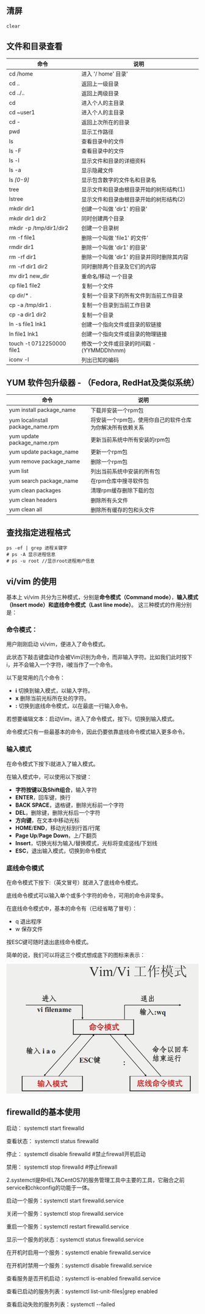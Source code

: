 ## 清屏

```
clear
```

 ## 文件和目录查看

 | 命令                      | 说明                                       |
 | ------------------------- | ------------------------------------------ |
 | cd /home                  | 进入 '/ home' 目录'                        |
 | cd ..                     | 返回上一级目录                             |
 | cd ../..                  | 返回上两级目录                             |
 | cd                        | 进入个人的主目录                           |
 | cd ~user1                 | 进入个人的主目录                           |
 | cd -                      | 返回上次所在的目录                         |
 | pwd                       | 显示工作路径                               |
 | ls                        | 查看目录中的文件                           |
 | ls -F                     | 查看目录中的文件                           |
 | ls -l                     | 显示文件和目录的详细资料                   |
 | ls -a                     | 显示隐藏文件                               |
 | ls *[0-9]*                | 显示包含数字的文件名和目录名               |
 | tree                      | 显示文件和目录由根目录开始的树形结构(1)    |
 | lstree                    | 显示文件和目录由根目录开始的树形结构(2)    |
 | mkdir dir1                | 创建一个叫做 'dir1' 的目录'                |
 | mkdir dir1 dir2           | 同时创建两个目录                           |
 | mkdir -p /tmp/dir1/dir2   | 创建一个目录树                             |
 | rm -f file1               | 删除一个叫做 'file1' 的文件'               |
 | rmdir dir1                | 删除一个叫做 'dir1' 的目录'                |
 | rm -rf dir1               | 删除一个叫做 'dir1' 的目录并同时删除其内容 |
 | rm -rf dir1 dir2          | 同时删除两个目录及它们的内容               |
 | mv dir1 new_dir           | 重命名/移动 一个目录                       |
 | cp file1 file2            | 复制一个文件                               |
 | cp dir/* .                | 复制一个目录下的所有文件到当前工作目录     |
 | cp -a /tmp/dir1 .         | 复制一个目录到当前工作目录                 |
 | cp -a dir1 dir2           | 复制一个目录                                |
 | ln -s file1 lnk1          | 创建一个指向文件或目录的软链接             |
 | ln file1 lnk1             | 创建一个指向文件或目录的物理链接           |
 | touch -t 0712250000 file1 | 修改一个文件或目录的时间戳 - (YYMMDDhhmm)  |
 | iconv -l                  | 列出已知的编码                             |

## YUM 软件包升级器 - （Fedora, RedHat及类似系统）

| 命令                              | 说明                                                      |
| --------------------------------- | --------------------------------------------------------- |
| yum install package_name          | 下载并安装一个rpm包                                       |
| yum localinstall package_name.rpm | 将安装一个rpm包，使用你自己的软件仓库为你解决所有依赖关系 |
| yum update package_name.rpm       | 更新当前系统中所有安装的rpm包                             |
| yum update package_name           | 更新一个rpm包                                             |
| yum remove package_name           | 删除一个rpm包                                             |
| yum list                          | 列出当前系统中安装的所有包                                |
| yum search package_name           | 在rpm仓库中搜寻软件包                                     |
| yum clean packages                | 清理rpm缓存删除下载的包                                   |
| yum clean headers                 | 删除所有头文件                                            |
| yum clean all                     | 删除所有缓存的包和头文件                                  |

## 查找指定进程格式

```
ps -ef | grep 进程关键字
# ps -A 显示进程信息
# ps -u root //显示root进程用户信息
```

## vi/vim 的使用

基本上 vi/vim 共分为三种模式，分别是**命令模式（Command mode）**，**输入模式（Insert mode）**和**底线命令模式（Last line mode）**。 这三种模式的作用分别是：

### 命令模式：

用户刚刚启动 vi/vim，便进入了命令模式。

此状态下敲击键盘动作会被Vim识别为命令，而非输入字符。比如我们此时按下i，并不会输入一个字符，i被当作了一个命令。

以下是常用的几个命令：

- **i** 切换到输入模式，以输入字符。
- **x** 删除当前光标所在处的字符。
- **:** 切换到底线命令模式，以在最底一行输入命令。

若想要编辑文本：启动Vim，进入了命令模式，按下i，切换到输入模式。

命令模式只有一些最基本的命令，因此仍要依靠底线命令模式输入更多命令。

### 输入模式

在命令模式下按下i就进入了输入模式。

在输入模式中，可以使用以下按键：

- **字符按键以及Shift组合**，输入字符
- **ENTER**，回车键，换行
- **BACK SPACE**，退格键，删除光标前一个字符
- **DEL**，删除键，删除光标后一个字符
- **方向键**，在文本中移动光标
- **HOME**/**END**，移动光标到行首/行尾
- **Page Up**/**Page Down**，上/下翻页
- **Insert**，切换光标为输入/替换模式，光标将变成竖线/下划线
- **ESC**，退出输入模式，切换到命令模式

### 底线命令模式

在命令模式下按下:（英文冒号）就进入了底线命令模式。

底线命令模式可以输入单个或多个字符的命令，可用的命令非常多。

在底线命令模式中，基本的命令有（已经省略了冒号）：

- q 退出程序
- w 保存文件

按ESC键可随时退出底线命令模式。

简单的说，我们可以将这三个模式想成底下的图标来表示：

![img](../图片/Linux/vim-vi-workmodel.png)

## firewalld的基本使用

 启动： systemctl start firewalld

 查看状态： systemctl status firewalld 

 停止： systemctl disable firewalld #禁止firewall开机启动

 禁用： systemctl stop firewalld #停止firewall

 2.systemctl是RHEL7&CentOS7的服务管理工具中主要的工具，它融合之前service和chkconfig的功能于一体。

 启动一个服务：systemctl start firewalld.service

 关闭一个服务：systemctl stop firewalld.service

 重启一个服务：systemctl restart firewalld.service

 显示一个服务的状态：systemctl status firewalld.service

 在开机时启用一个服务：systemctl enable firewalld.service

 在开机时禁用一个服务：systemctl disable firewalld.service

 查看服务是否开机启动：systemctl is-enabled firewalld.service

 查看已启动的服务列表：systemctl list-unit-files|grep enabled

 查看启动失败的服务列表：systemctl --failed
